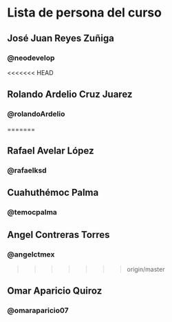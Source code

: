 # Lista de persona del curso

## José Juan Reyes Zuñiga
### @neodevelop
<<<<<<< HEAD
## Rolando Ardelio Cruz Juarez
### @rolandoArdelio
=======

## Rafael Avelar López
### @rafaelksd
## Cuahuthémoc Palma
### @temocpalma
## Angel Contreras Torres
### @angelctmex
>>>>>>> origin/master


## Omar Aparicio Quiroz
### @omaraparicio07
